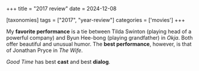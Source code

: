 +++
title = "2017 review"
date = 2024-12-08

[taxonomies]
tags = ["2017", "year-review"]
categories = ['movies']
+++

My __favorite performance__ is a tie between Tilda Swinton (playing
head of a powerful company) and Byun Hee-bong (playing grandfather) in _Okja_.
Both offer beautiful and unusual humor.
The __best performance__, however, is that of Jonathan Pryce in _The Wife_.

_Good Time_ has best __cast__ and best __dialog__.
